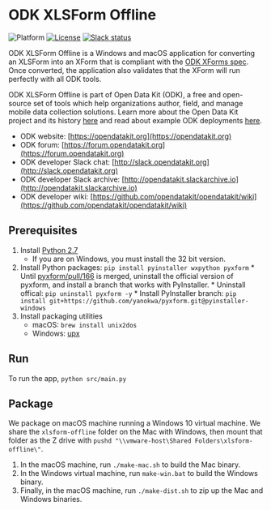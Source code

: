 # ODK XLSForm Offline
![Platform](https://img.shields.io/badge/platform-Python-blue.svg)
[![License](https://img.shields.io/badge/license-Apache%202.0-blue.svg)](https://opensource.org/licenses/Apache-2.0)
[![Slack status](http://slack.opendatakit.org/badge.svg)](http://slack.opendatakit.org)

ODK XLSForm Offline is a Windows and macOS application for converting an XLSForm into an XForm that is compliant with the [ODK XForms spec](http://opendatakit.github.io/xforms-spec). Once converted, the application also validates that the XForm will run perfectly with all ODK tools.
   
ODK XLSForm Offline is part of Open Data Kit (ODK), a free and open-source set of tools which help organizations author, field, and manage mobile data collection solutions. Learn more about the Open Data Kit project and its history [here](https://opendatakit.org/about/) and read about example ODK deployments [here](https://opendatakit.org/about/deployments/).

* ODK website: [https://opendatakit.org](https://opendatakit.org)
* ODK forum: [https://forum.opendatakit.org](https://forum.opendatakit.org)
* ODK developer Slack chat: [http://slack.opendatakit.org](http://slack.opendatakit.org) 
* ODK developer Slack archive: [http://opendatakit.slackarchive.io](http://opendatakit.slackarchive.io) 
* ODK developer wiki: [https://github.com/opendatakit/opendatakit/wiki](https://github.com/opendatakit/opendatakit/wiki)

## Prerequisites

1. Install [Python 2.7](https://www.python.org/downloads/)
	* If you are on Windows, you must install the 32 bit version.
1. Install Python packages: ``pip install pyinstaller wxpython pyxform``
        * Until [pyxform/pull/166](https://github.com/XLSForm/pyxform/pull/166) is merged, uninstall the official version of pyxform, and install a branch that works with PyInstaller.
	        * Uninstall offical: ``pip uninstall pyxform -y``
	        * Install PyInstaller branch: ``pip install git+https://github.com/yanokwa/pyxform.git@pyinstaller-windows``
1. Install packaging utilities
	* macOS: ``brew install unix2dos``
	* Windows: [upx](https://upx.github.io/)

## Run

To run the app, `python src/main.py`

## Package

We package on macOS machine running a Windows 10 virtual machine. We share the `xlsform-offline` folder on the Mac with Windows, then mount that folder as the Z drive with `pushd "\\vmware-host\Shared Folders\xlsform-offline\"`.

1. In the macOS machine, run `./make-mac.sh` to build the Mac binary.
1. In the Windows virtual machine, run `make-win.bat` to build the Windows binary.
1. Finally, in the macOS machine, run `./make-dist.sh` to zip up the Mac and Windows binaries.
